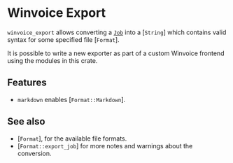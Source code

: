# Winvoice Export

<!-- cargo-rdme start -->

`winvoice_export` allows converting a [`Job`](winvoice_schema::Job) into a [`String`] which
contains valid syntax for some specified file [`Format`].

It is possible to write a new exporter as part of a custom Winvoice frontend using the
modules in this crate.

## Features

* `markdown` enables [`Format::Markdown`].

## See also

* [`Format`], for the available file formats.
* [`Format::export_job`] for more notes and warnings about the conversion.

<!-- cargo-rdme end -->
